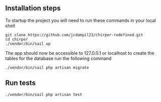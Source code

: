 ## Installation steps

To startup the project you will need to run these commands in your local shell

```
git clone https://github.com/jcdampil23/chirper-redefined.git
cd chirper
./vendor/bin/sail up
```

The app should now be accessible to 127.0.0.1 or localhost
to create the tables for the database run the following command 

```
./vendor/bin/sail php artisan migrate

```

## Run tests

```
./vendor/bin/sail php artisan test
```
